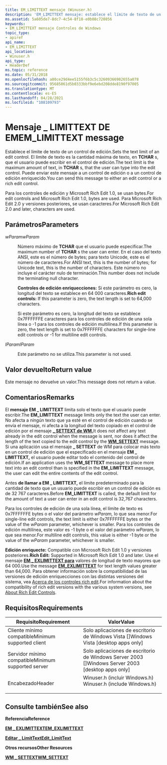 ```yaml
---
title: EM_LIMITTEXT mensaje (Winuser.h)
description: 'EM_LIMITTEXT mensaje: establece el límite de texto de un control de edición.'
ms.assetid: 5a605de7-8dc7-4c54-8f18-e0b08c720856
keywords:
- EM_LIMITTEXT mensaje Controles de Windows
topic_type:
- apiref
api_name:
- EM_LIMITTEXT
api_location:
- Winuser.h
api_type:
- HeaderDef
ms.topic: reference
ms.date: 05/31/2018
ms.openlocfilehash: a80ce29d4ee5155f6b3c5c32609366982655a078
ms.sourcegitcommit: 95685061d5b0333bbf9e6ebd208dde8190f97005
ms.translationtype: MT
ms.contentlocale: es-ES
ms.lasthandoff: 04/28/2021
ms.locfileid: "108109793"
---
```

# <a name="em_limittext-message"></a><span data-ttu-id="0685a-104">Mensaje \_ LIMITTEXT DE EM</span><span class="sxs-lookup"><span data-stu-id="0685a-104">EM\_LIMITTEXT message</span></span>

<span data-ttu-id="0685a-105">Establece el límite de texto de un control de edición.</span><span class="sxs-lookup"><span data-stu-id="0685a-105">Sets the text limit of an edit control.</span></span> <span data-ttu-id="0685a-106">El límite de texto es la cantidad máxima de texto, en **TCHAR** s, que el usuario puede escribir en el control de edición.</span><span class="sxs-lookup"><span data-stu-id="0685a-106">The text limit is the maximum amount of text, in **TCHAR** s, that the user can type into the edit control.</span></span> <span data-ttu-id="0685a-107">Puede enviar este mensaje a un control de edición o a un control de edición enriquecido.</span><span class="sxs-lookup"><span data-stu-id="0685a-107">You can send this message to either an edit control or a rich edit control.</span></span>

<span data-ttu-id="0685a-108">Para los controles de edición y Microsoft Rich Edit 1.0, se usan bytes.</span><span class="sxs-lookup"><span data-stu-id="0685a-108">For edit controls and Microsoft Rich Edit 1.0, bytes are used.</span></span> <span data-ttu-id="0685a-109">Para Microsoft Rich Edit 2.0 y versiones posteriores, se usan caracteres.</span><span class="sxs-lookup"><span data-stu-id="0685a-109">For Microsoft Rich Edit 2.0 and later, characters are used.</span></span>

## <a name="parameters"></a><span data-ttu-id="0685a-110">Parámetros</span><span class="sxs-lookup"><span data-stu-id="0685a-110">Parameters</span></span>

<dl> <dt>

<span data-ttu-id="0685a-111">*wParam*</span><span class="sxs-lookup"><span data-stu-id="0685a-111">*wParam*</span></span> 
</dt> <dd>

<span data-ttu-id="0685a-112">Número máximo de **TCHAR** que el usuario puede especificar.</span><span class="sxs-lookup"><span data-stu-id="0685a-112">The maximum number of **TCHAR** s the user can enter.</span></span> <span data-ttu-id="0685a-113">En el caso del texto ANSI, este es el número de bytes; para texto Unicode, este es el número de caracteres.</span><span class="sxs-lookup"><span data-stu-id="0685a-113">For ANSI text, this is the number of bytes; for Unicode text, this is the number of characters.</span></span> <span data-ttu-id="0685a-114">Este número no incluye el carácter nulo de terminación.</span><span class="sxs-lookup"><span data-stu-id="0685a-114">This number does not include the terminating null character.</span></span>

<span data-ttu-id="0685a-115">**Controles de edición enriquecciones:** Si este parámetro es cero, la longitud del texto se establece en 64 000 caracteres.</span><span class="sxs-lookup"><span data-stu-id="0685a-115">**Rich edit controls:** If this parameter is zero, the text length is set to 64,000 characters.</span></span>

<span data-ttu-id="0685a-116">Si este parámetro es cero, la longitud del texto se establece 0x7FFFFFFE caracteres para los controles de edición de una sola línea o -1 para los controles de edición multilínea.</span><span class="sxs-lookup"><span data-stu-id="0685a-116">If this parameter is zero, the text length is set to 0x7FFFFFFE characters for single-line edit controls or -1 for multiline edit controls.</span></span>

</dd> <dt>

<span data-ttu-id="0685a-117">*lParam*</span><span class="sxs-lookup"><span data-stu-id="0685a-117">*lParam*</span></span> 
</dt> <dd>

<span data-ttu-id="0685a-118">Este parámetro no se utiliza.</span><span class="sxs-lookup"><span data-stu-id="0685a-118">This parameter is not used.</span></span>

</dd> </dl>

## <a name="return-value"></a><span data-ttu-id="0685a-119">Valor devuelto</span><span class="sxs-lookup"><span data-stu-id="0685a-119">Return value</span></span>

<span data-ttu-id="0685a-120">Este mensaje no devuelve un valor.</span><span class="sxs-lookup"><span data-stu-id="0685a-120">This message does not return a value.</span></span>

## <a name="remarks"></a><span data-ttu-id="0685a-121">Comentarios</span><span class="sxs-lookup"><span data-stu-id="0685a-121">Remarks</span></span>

<span data-ttu-id="0685a-122">El **mensaje EM \_ LIMITTEXT** limita solo el texto que el usuario puede escribir.</span><span class="sxs-lookup"><span data-stu-id="0685a-122">The **EM\_LIMITTEXT** message limits only the text the user can enter.</span></span> <span data-ttu-id="0685a-123">No afecta a ningún texto que ya esté en el control de edición cuando se envía el mensaje, ni afecta a la longitud del texto copiado en el control de edición por el mensaje [**\_ SETTEXT de WM.**](/windows/desktop/winmsg/wm-settext)</span><span class="sxs-lookup"><span data-stu-id="0685a-123">It does not affect any text already in the edit control when the message is sent, nor does it affect the length of the text copied to the edit control by the [**WM\_SETTEXT**](/windows/desktop/winmsg/wm-settext) message.</span></span> <span data-ttu-id="0685a-124">Si una aplicación usa el mensaje **\_ SETTEXT** de WM para colocar más texto en un control de edición que el especificado en el mensaje **EM \_ LIMITTEXT,** el usuario puede editar todo el contenido del control de edición.</span><span class="sxs-lookup"><span data-stu-id="0685a-124">If an application uses the **WM\_SETTEXT** message to place more text into an edit control than is specified in the **EM\_LIMITTEXT** message, the user can edit the entire contents of the edit control.</span></span>

<span data-ttu-id="0685a-125">Antes **de llamar a EM \_ LIMITTEXT,** el límite predeterminado para la cantidad de texto que un usuario puede escribir en un control de edición es de 32 767 caracteres.</span><span class="sxs-lookup"><span data-stu-id="0685a-125">Before **EM\_LIMITTEXT** is called, the default limit for the amount of text a user can enter in an edit control is 32,767 characters.</span></span>

<span data-ttu-id="0685a-126">Para los controles de edición de una sola línea, el límite de texto es 0x7FFFFFFE bytes o el valor del parámetro *wParam,* lo que sea menor.</span><span class="sxs-lookup"><span data-stu-id="0685a-126">For single-line edit controls, the text limit is either 0x7FFFFFFE bytes or the value of the *wParam* parameter, whichever is smaller.</span></span> <span data-ttu-id="0685a-127">Para los controles de edición multilínea, este valor es -1 byte o el valor del parámetro *wParam,* lo que sea menor.</span><span class="sxs-lookup"><span data-stu-id="0685a-127">For multiline edit controls, this value is either -1 byte or the value of the *wParam* parameter, whichever is smaller.</span></span>

<span data-ttu-id="0685a-128">**Edición enriquecte:** Compatible con Microsoft Rich Edit 1.0 y versiones posteriores.</span><span class="sxs-lookup"><span data-stu-id="0685a-128">**Rich Edit:** Supported in Microsoft Rich Edit 1.0 and later.</span></span> <span data-ttu-id="0685a-129">Use el mensaje [**EM \_ EXLIMITTEXT para**](em-exlimittext.md) valores de longitud de texto mayores que 64 000.</span><span class="sxs-lookup"><span data-stu-id="0685a-129">Use the message [**EM\_EXLIMITTEXT**](em-exlimittext.md) for text length values greater than 64,000.</span></span> <span data-ttu-id="0685a-130">Para obtener información sobre la compatibilidad de las versiones de edición enriquecciones con las distintas versiones del sistema, vea [Acerca de los controles rich edit](about-rich-edit-controls.md).</span><span class="sxs-lookup"><span data-stu-id="0685a-130">For information about the compatibility of rich edit versions with the various system versions, see [About Rich Edit Controls](about-rich-edit-controls.md).</span></span>

## <a name="requirements"></a><span data-ttu-id="0685a-131">Requisitos</span><span class="sxs-lookup"><span data-stu-id="0685a-131">Requirements</span></span>



| <span data-ttu-id="0685a-132">Requisito</span><span class="sxs-lookup"><span data-stu-id="0685a-132">Requirement</span></span> | <span data-ttu-id="0685a-133">Valor</span><span class="sxs-lookup"><span data-stu-id="0685a-133">Value</span></span> |
|-------------------------------------|----------------------------------------------------------------------------------------------------------|
| <span data-ttu-id="0685a-134">Cliente mínimo compatible</span><span class="sxs-lookup"><span data-stu-id="0685a-134">Minimum supported client</span></span><br/> | <span data-ttu-id="0685a-135">Solo aplicaciones de escritorio de Windows Vista \[\]</span><span class="sxs-lookup"><span data-stu-id="0685a-135">Windows Vista \[desktop apps only\]</span></span><br/>                                                           |
| <span data-ttu-id="0685a-136">Servidor mínimo compatible</span><span class="sxs-lookup"><span data-stu-id="0685a-136">Minimum supported server</span></span><br/> | <span data-ttu-id="0685a-137">Solo aplicaciones de escritorio de Windows Server 2003 \[\]</span><span class="sxs-lookup"><span data-stu-id="0685a-137">Windows Server 2003 \[desktop apps only\]</span></span><br/>                                                     |
| <span data-ttu-id="0685a-138">Encabezado</span><span class="sxs-lookup"><span data-stu-id="0685a-138">Header</span></span><br/>                   | <dl> <span data-ttu-id="0685a-139"><dt>Winuser.h (incluir Windows.h)</dt></span><span class="sxs-lookup"><span data-stu-id="0685a-139"><dt>Winuser.h (include Windows.h)</dt></span></span> </dl> |



## <a name="see-also"></a><span data-ttu-id="0685a-140">Consulte también</span><span class="sxs-lookup"><span data-stu-id="0685a-140">See also</span></span>

<dl> <dt>

<span data-ttu-id="0685a-141">**Referencia**</span><span class="sxs-lookup"><span data-stu-id="0685a-141">**Reference**</span></span>
</dt> <dt>

[<span data-ttu-id="0685a-142">**EM \_ EXLIMITTEXT**</span><span class="sxs-lookup"><span data-stu-id="0685a-142">**EM\_EXLIMITTEXT**</span></span>](em-exlimittext.md)
</dt> <dt>

[<span data-ttu-id="0685a-143">**Editar \_ LimitText**</span><span class="sxs-lookup"><span data-stu-id="0685a-143">**Edit\_LimitText**</span></span>](/windows/desktop/api/Windowsx/nf-windowsx-edit_limittext)
</dt> <dt>

<span data-ttu-id="0685a-144">**Otros recursos**</span><span class="sxs-lookup"><span data-stu-id="0685a-144">**Other Resources**</span></span>
</dt> <dt>

[<span data-ttu-id="0685a-145">**WM \_ SETTEXT**</span><span class="sxs-lookup"><span data-stu-id="0685a-145">**WM\_SETTEXT**</span></span>](/windows/desktop/winmsg/wm-settext)
</dt> </dl>

 

